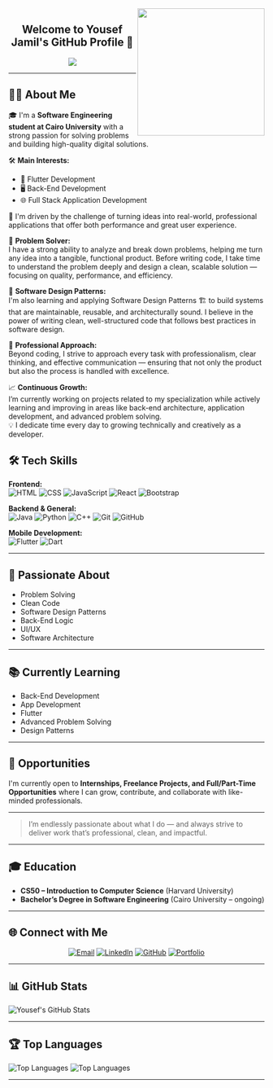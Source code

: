 <img width="250" align="right" src="https://c.tenor.com/_DOBjnGspYAAAAAM/code-coding.gif">

<h2 align="center">Welcome to Yousef Jamil's GitHub Profile 🚀</h2>

<p align="center">
  <img src="https://readme-typing-svg.herokuapp.com/?lines=Software%20Engineering%20Student%20%F0%9F%92%BB;Flutter%20%26%20Full%20Stack%20Developer;Passionate%20Problem%20Solver&font=Fira%20Code&center=true&width=500&height=45&color=F7971E&vCenter=true">
</p>

---

## 👨‍💻 About Me

🎓 I'm a **Software Engineering student at Cairo University** with a strong passion for solving problems and building high-quality digital solutions.

🛠️ **Main Interests:**
- 💙 Flutter Development
- 🖥️ Back-End Development
- 🌐 Full Stack Application Development

🚀 I'm driven by the challenge of turning ideas into real-world, professional applications that offer both performance and great user experience.

🔎 **Problem Solver:**  
I have a strong ability to analyze and break down problems, helping me turn any idea into a tangible, functional product. Before writing code, I take time to understand the problem deeply and design a clean, scalable solution — focusing on quality, performance, and efficiency.

🧩 **Software Design Patterns:**  
I'm also learning and applying Software Design Patterns 🏗️ to build systems that are maintainable, reusable, and architecturally sound. I believe in the power of writing clean, well-structured code that follows best practices in software design.

🤝 **Professional Approach:**  
Beyond coding, I strive to approach every task with professionalism, clear thinking, and effective communication — ensuring that not only the product but also the process is handled with excellence.

📈 **Continuous Growth:**  
I’m currently working on projects related to my specialization while actively learning and improving in areas like back-end architecture, application development, and advanced problem solving.  
💡 I dedicate time every day to growing technically and creatively as a developer.

## 🛠 Tech Skills

**Frontend:**  
![HTML](https://img.shields.io/badge/-HTML-05122A?style=flat&logo=HTML5)
![CSS](https://img.shields.io/badge/-CSS-05122A?style=flat&logo=CSS3&logoColor=1572B6)
![JavaScript](https://img.shields.io/badge/-JavaScript-05122A?style=flat&logo=javascript)
![React](https://img.shields.io/badge/-React-05122A?style=flat&logo=react)
![Bootstrap](https://img.shields.io/badge/-Bootstrap-05122A?style=flat&logo=bootstrap&logoColor=563D7C)

**Backend & General:**  
![Java](https://img.shields.io/badge/-Java-05122A?style=flat&logo=java)
![Python](https://img.shields.io/badge/-Python-05122A?style=flat&logo=python)
![C++](https://img.shields.io/badge/-C++-05122A?style=flat&logo=cplusplus)
![Git](https://img.shields.io/badge/-Git-05122A?style=flat&logo=git)
![GitHub](https://img.shields.io/badge/-GitHub-05122A?style=flat&logo=github)

**Mobile Development:**  
![Flutter](https://img.shields.io/badge/-Flutter-05122A?style=flat&logo=flutter)
![Dart](https://img.shields.io/badge/-Dart-05122A?style=flat&logo=dart)

---

## 🚀 Passionate About

- Problem Solving
- Clean Code
- Software Design Patterns
- Back-End Logic
- UI/UX
- Software Architecture

---

## 📚 Currently Learning

- Back-End Development
- App Development
- Flutter
- Advanced Problem Solving
- Design Patterns

---

## 💼 Opportunities

I'm currently open to **Internships, Freelance Projects, and Full/Part-Time Opportunities** where I can grow, contribute, and collaborate with like-minded professionals.

---

> I’m endlessly passionate about what I do — and always strive to deliver work that’s professional, clean, and impactful.

---

## 🎓 Education

- **CS50 – Introduction to Computer Science** (Harvard University)
- **Bachelor’s Degree in Software Engineering** (Cairo University – ongoing)

---

## 🌐 Connect with Me

<p align="center">
  <a href="mailto:yousefjamelabdulatif@gmail.com"><img src="https://img.shields.io/badge/Email-%40yousefjamelabdulatif-FF6600?style=for-the-badge&logo=gmail&logoColor=white" alt="Email"></a>
  <a href="https://linkedin.com/in/youssef-jameel-abdullatif-ali" target="_blank"><img src="https://img.shields.io/badge/-LinkedIn-%230077B5?style=for-the-badge&logo=linkedin&logoColor=white" alt="LinkedIn"></a>
  <a href="https://github.com/youssef-jamil" target="_blank"><img src="https://img.shields.io/badge/-GitHub-%23121011?style=for-the-badge&logo=github&logoColor=white" alt="GitHub"></a>
  <a href="https://yousefportfolio.com" target="_blank"><img src="https://img.shields.io/badge/-Portfolio-%233B82F6?style=for-the-badge&logo=website&logoColor=white" alt="Portfolio"></a>
</p>

---
## 📊 GitHub Stats

![Yousef's GitHub Stats](https://github-readme-stats.vercel.app/api?username=youssef-jamil&show_icons=true&count_private=true&theme=radical)

---

## 🏆 Top Languages

![Top Languages](https://github-readme-stats.vercel.app/api/top-langs?username=youssef-jamil&show_icons=true&layout=compact&theme=radical)
![Top Languages](https://github-readme-stats.vercel.app/api/top-langs/?username=youssef-jamil&repo=Data-Structure-and-Algorithm-using-Java&layout=compact&theme=radical)

---

<!-- Optional: Add your own projects section here -->
<!--
## 🚀 Featured Projects

- [Project Name](Project Link) – Short description
-->
